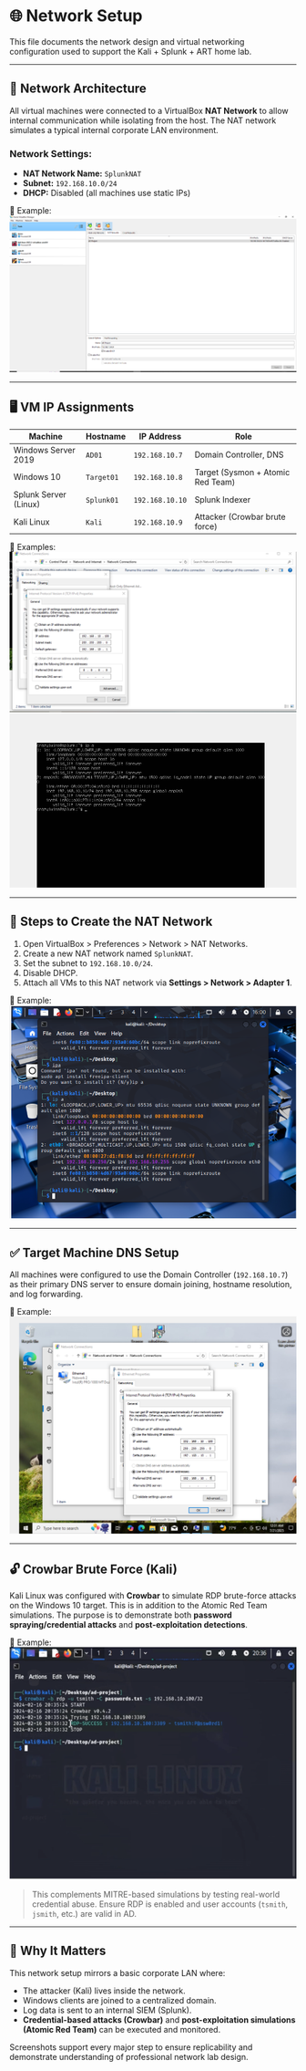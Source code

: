 # 🌐 Network Setup

This file documents the network design and virtual networking configuration used to support the Kali + Splunk + ART home lab.

---

## 🧱 Network Architecture

All virtual machines were connected to a VirtualBox **NAT Network** to allow internal communication while isolating from the host. The NAT network simulates a typical internal corporate LAN environment.

### Network Settings:
- **NAT Network Name:** `SplunkNAT`
- **Subnet:** `192.168.10.0/24`
- **DHCP:** Disabled (all machines use static IPs)

📸 Example:  
![Creating NAT network](../screenshots/creating%20nat%20network%20to%20our%20ip,%20than%20putting%20all%20the%20vms%20on%20it%20is%20the%20splunk%20ss.PNG)

---

## 🖥️ VM IP Assignments

| Machine               | Hostname     | IP Address       | Role                              |
|-----------------------|--------------|------------------|-----------------------------------|
| Windows Server 2019   | `AD01`       | `192.168.10.7`   | Domain Controller, DNS            |
| Windows 10            | `Target01`   | `192.168.10.8`   | Target (Sysmon + Atomic Red Team) |
| Splunk Server (Linux) | `Splunk01`   | `192.168.10.10`  | Splunk Indexer                    |
| Kali Linux            | `Kali`       | `192.168.10.9`   | Attacker (Crowbar brute force)    |

📸 Examples:  
![Set static IP on target](../screenshots/changing%20the%20target%20machine%20to%20static%20ip.PNG)  
![Set static IP on Splunk](../screenshots/static%20ip%20set%20on%20splunk.PNG)

---

## 🔁 Steps to Create the NAT Network

1. Open VirtualBox > Preferences > Network > NAT Networks.
2. Create a new NAT network named `SplunkNAT`.
3. Set the subnet to `192.168.10.0/24`.
4. Disable DHCP.
5. Attach all VMs to this NAT network via **Settings > Network > Adapter 1**.

📸 Example:  
![See connection works](../screenshots/see%20connection%20works.PNG)

---

## ✅ Target Machine DNS Setup

All machines were configured to use the Domain Controller (`192.168.10.7`) as their primary DNS server to ensure domain joining, hostname resolution, and log forwarding.

📸 Example:  
![Fixing DNS](../screenshots/fixing%20error%20by%20instead%20of%20pointing%20to%20google%20dns%20to%20now%20point%20to%20domain%20controoler.PNG)

---

## 🔓 Crowbar Brute Force (Kali)

Kali Linux was configured with **Crowbar** to simulate RDP brute-force attacks on the Windows 10 target. This is in addition to the Atomic Red Team simulations. The purpose is to demonstrate both **password spraying/credential attacks** and **post-exploitation detections**.

📸 Example:  
![Crowbar attack](../screenshots/crowbar.PNG)

> This complements MITRE-based simulations by testing real-world credential abuse. Ensure RDP is enabled and user accounts (`tsmith`, `jsmith`, etc.) are valid in AD.

---

## 🧠 Why It Matters

This network setup mirrors a basic corporate LAN where:
- The attacker (Kali) lives inside the network.
- Windows clients are joined to a centralized domain.
- Log data is sent to an internal SIEM (Splunk).
- **Credential-based attacks (Crowbar)** and **post-exploitation simulations (Atomic Red Team)** can be executed and monitored.

Screenshots support every major step to ensure replicability and demonstrate understanding of professional network lab design.
